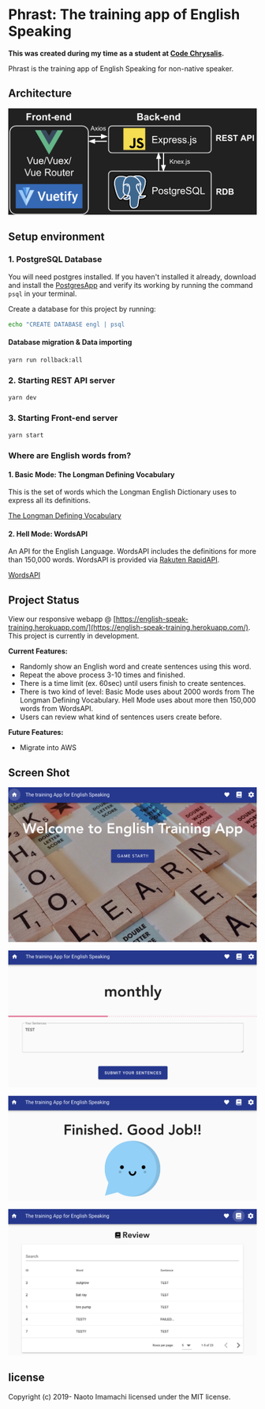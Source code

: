 # Phrast: The training app of English Speaking

**This was created during my time as a student at [Code Chrysalis](https://www.codechrysalis.io/).**

Phrast is the training app of English Speaking for non-native speaker.

## Architecture

![architecture](./img/technology.png)

## Setup environment

### 1. PostgreSQL Database

You will need postgres installed. If you haven't installed it already, download and install the [PostgresApp](https://postgresapp.com/) and verify its working by running the command `psql` in your terminal.

Create a database for this project by running:

```bash
echo "CREATE DATABASE engl | psql
```

#### Database migration & Data importing

```bash
yarn run rollback:all
```

### 2. Starting REST API server

```bash
yarn dev
```

### 3. Starting Front-end server

```bash
yarn start
```

### Where are English words from?

#### 1. Basic Mode: The Longman Defining Vocabulary

This is the set of words which the Longman English Dictionary uses to express all its definitions.

[The Longman Defining Vocabulary](http://www2.cmp.uea.ac.uk/~jrk/conlang.dir/LongmanVocab.html)

#### 2. Hell Mode: WordsAPI

An API for the English Language. WordsAPI includes the definitions for more than 150,000 words. WordsAPI is provided via [Rakuten RapidAPI](https://rapidapi.com/).

[WordsAPI](https://www.wordsapi.com/)

## Project Status

View our responsive webapp @ [https://english-speak-training.herokuapp.com/](https://english-speak-training.herokuapp.com/). This project is currently in development.

**Current Features:**

- Randomly show an English word and create sentences using this word.
- Repeat the above process 3-10 times and finished.
- There is a time limit (ex. 60sec) until users finish to create sentences.
- There is two kind of level: Basic Mode uses about 2000 words from The Longman Defining Vocabulary. Hell Mode uses about more then 150,000 words from WordsAPI.
- Users can review what kind of sentences users create before.

**Future Features:**

- Migrate into AWS

## Screen Shot

![image1](./img/image1.png)

![image2](./img/image2.png)

![image3](./img/image3.png)

![image4](./img/image4.png)

## license

Copyright (c) 2019- Naoto Imamachi licensed under the MIT license.
